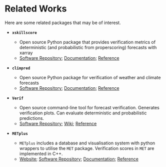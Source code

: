 # Related Works

Here are some related packages that may be of interest.

- **`xskillscore`**
	- Open source Python package that provides verification metrics of deterministic (and probabilistic from properscoring) forecasts with xarray
	- [Software Repository](https://github.com/xarray-contrib/xskillscore); [Documentation](https://xskillscore.readthedocs.io/en/latest/); [Reference](https://doi.org/10.5281/zenodo.5173153)

- **`climpred`**
	- Open source Python package for verification of weather and climate forecasts
	- [Software Repository](https://github.com/pangeo-data/climpred); [Documentation](https://climpred.readthedocs.io/en/stable/); [Reference](https://doi.org/10.21105/joss.02781)

- **`Verif`**  
	- Open source command-line tool for forecast verification. Generates verification plots. Can evaluate deterministic and probabilistic predictions.
	- [Software Repository](https://github.com/WFRT/verif); [Wiki](https://github.com/WFRT/verif/wiki); [Reference](https://doi.org/10.1175/bams-d-22-0253.1)

- **`METplus`**
	- `METplus` includes a database and visualisation system with python wrappers to utilise the `MET` package. Verification scores in `MET` are implemented in C++. 
	- 	[Website](https://dtcenter.org/community-code/metplus); [Software Repository](https://github.com/dtcenter/METplus); [Documentation](https://metplus.readthedocs.io/en/latest/); [Reference](https://doi.org/10.1175/bams-d-19-0093.1) 



 